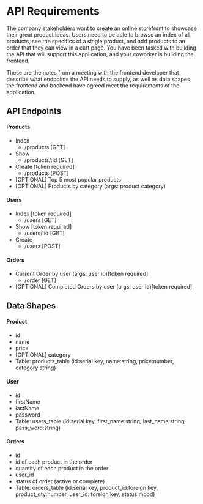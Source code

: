 # API Requirements
The company stakeholders want to create an online storefront to showcase their great product ideas. Users need to be able to browse an index of all products, see the specifics of a single product, and add products to an order that they can view in a cart page. You have been tasked with building the API that will support this application, and your coworker is building the frontend.

These are the notes from a meeting with the frontend developer that describe what endpoints the API needs to supply, as well as data shapes the frontend and backend have agreed meet the requirements of the application. 

## API Endpoints
#### Products
- Index
    - /products [GET]
- Show
    - /products/:id [GET]
- Create [token required]
    - /products [POST]
- [OPTIONAL] Top 5 most popular products 
- [OPTIONAL] Products by category (args: product category)

#### Users
- Index [token required]
    - /users [GET]
- Show [token required]
    - /users/:id [GET]
- Create
    - /users [POST]

#### Orders
- Current Order by user (args: user id)[token required]
    - /order [GET]
- [OPTIONAL] Completed Orders by user (args: user id)[token required]

## Data Shapes
#### Product
-  id
- name
- price
- [OPTIONAL] category
- Table: products_table (id:serial key, name:string, price:number, category:string)

#### User
- id
- firstName
- lastName
- password
- Table: users_table (id:serial key, first_name:string, last_name:string, pass_word:string)

#### Orders
- id
- id of each product in the order
- quantity of each product in the order
- user_id
- status of order (active or complete)
- Table: orders_table (id:serial key, product_id:foreign key, product_qty:number, user_id: foreign key, status:mood)
